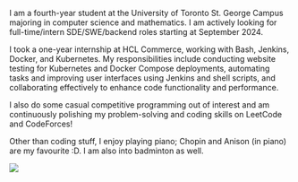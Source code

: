 I am a fourth-year student at the University of Toronto St. George Campus majoring in computer science and mathematics. I am actively looking for full-time/intern SDE/SWE/backend roles starting at September 2024.

I took a one-year internship at HCL Commerce, working with Bash, Jenkins, Docker, and Kubernetes. My responsibilities include conducting website testing for Kubernetes and Docker Compose deployments, automating tasks and improving user interfaces using Jenkins and shell scripts, and collaborating effectively to enhance code functionality and performance.

I also do some casual competitive programming out of interest and am continuously polishing my problem-solving and coding skills on LeetCode and CodeForces!

Other than coding stuff, I enjoy playing piano; Chopin and Anison (in piano) are my favourite :D. I am also into badminton as well.

![](https://leetcard.jacoblin.cool/yyyyy7105?ext=contest)


<!--
**yyyyy7105/yyyyy7105** is a ✨ _special_ ✨ repository because its `README.md` (this file) appears on your GitHub profile.

Here are some ideas to get you started:

- 🔭 I’m currently working on ...
- 🌱 I’m currently learning ...
- 👯 I’m looking to collaborate on ...
- 🤔 I’m looking for help with ...
- 💬 Ask me about ...
- 📫 How to reach me: ...
- 😄 Pronouns: ...
- ⚡ Fun fact: ...
-->
